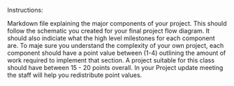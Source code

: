 Instructions:

Markdown file explaining the major components of your project. This should follow the schematic you created for your final project flow diagram. It should also indiciate what the high level milestones for each component are. To maje sure you understand the complexity of your own project, each component should have a point value between (1-4) outlining the amount of work required to implement that section. A project suitable for this class should have between 15 - 20 points overall. In your Project update meeting the staff will help you redistribute point values.

